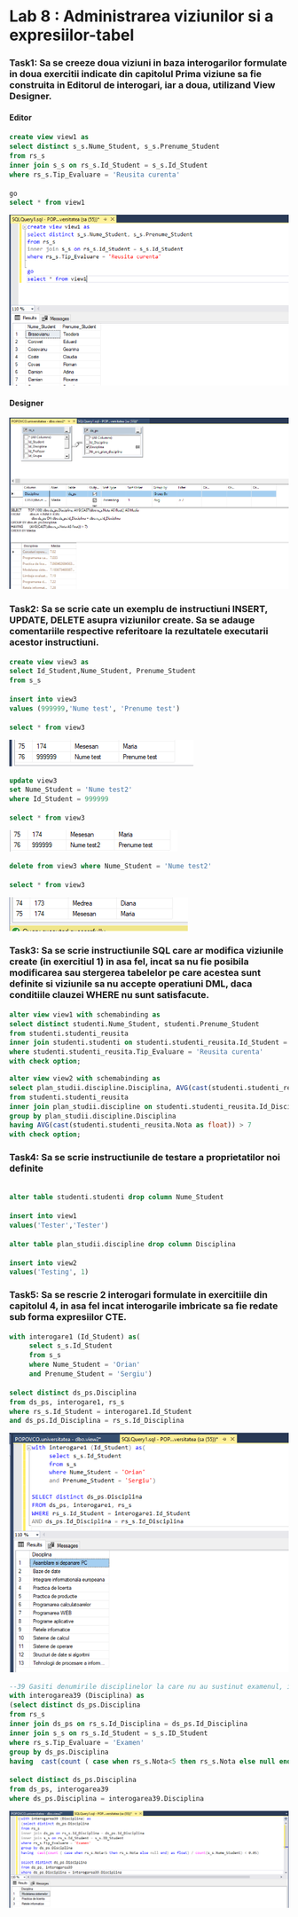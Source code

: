 # Lab 8 : Administrarea viziunilor si a expresiilor-tabel

### Task1: Sa se creeze doua viziuni in baza interogarilor formulate in doua exercitii indicate din capitolul Prima viziune sa fie construita in Editorul de interogari, iar a doua, utilizand View Designer.

#### Editor
```SQL
create view view1 as
select distinct s_s.Nume_Student, s_s.Prenume_Student
from rs_s
inner join s_s on rs_s.Id_Student = s_s.Id_Student
where rs_s.Tip_Evaluare = 'Reusita curenta'

go
select * from view1
```
![task1.1](task1.1.png)

#### Designer

![task1.2](task1.2.png)

### Task2: Sa se scrie cate un exemplu de instructiuni INSERT, UPDATE, DELETE asupra viziunilor create. Sa se adauge comentariile respective referitoare la rezultatele executarii acestor instructiuni.

```SQL
create view view3 as
select Id_Student,Nume_Student, Prenume_Student
from s_s

insert into view3
values (999999,'Nume test', 'Prenume test')

select * from view3 
```
![task2.1](task2.1.png)
```SQL
update view3
set Nume_Student = 'Nume test2'
where Id_Student = 999999

select * from view3 
```
![task2.2](task2.2.png)
```SQL
delete from view3 where Nume_Student = 'Nume test2'

select * from view3 
```
![task2.3](task2.3.png)

### Task3: Sa se scrie instructiunile SQL care ar modifica viziunile create (in exercitiul 1) in asa fel, incat sa nu fie posibila modificarea sau stergerea tabelelor pe care acestea sunt definite si viziunile sa nu accepte operatiuni DML, daca conditiile clauzei WHERE nu sunt satisfacute.

```SQL
alter view view1 with schemabinding as
select distinct studenti.Nume_Student, studenti.Prenume_Student
from studenti.studenti_reusita
inner join studenti.studenti on studenti.studenti_reusita.Id_Student = studenti.studenti.Id_Student
where studenti.studenti_reusita.Tip_Evaluare = 'Reusita curenta'
with check option;
```

```SQL
alter view view2 with schemabinding as
select plan_studii.discipline.Disciplina, AVG(cast(studenti.studenti_reusita.Nota as float)) as Media
from studenti.studenti_reusita
inner join plan_studii.discipline on studenti.studenti_reusita.Id_Disciplina = plan_studii.discipline.Id_Disciplina
group by plan_studii.discipline.Disciplina
having AVG(cast(studenti.studenti_reusita.Nota as float)) > 7
with check option;
```

### Task4: Sa se scrie instructiunile de testare a proprietatilor noi definite

```SQL

alter table studenti.studenti drop column Nume_Student

insert into view1
values('Tester','Tester')

alter table plan_studii.discipline drop column Disciplina

insert into view2
values('Testing', 1)
```

### Task5: Sa se rescrie 2 interogari formulate in exercitiile din capitolul 4, in asa fel incat interogarile imbricate sa fie redate sub forma expresiilor CTE.

```SQL
with interogare1 (Id_Student) as(
	 select s_s.Id_Student
     from s_s
     where Nume_Student = 'Orian'
     and Prenume_Student = 'Sergiu')

select distinct ds_ps.Disciplina
from ds_ps, interogare1, rs_s
where rs_s.Id_Student = interogare1.Id_Student
and ds_ps.Id_Disciplina = rs_s.Id_Disciplina
```
![task5.1](task5.1.png)

```SQL
--39 Gasiti denumirile disciplinelor la care nu au sustinut examenul, in medie, peste 5% de studenti.
with interogarea39 (Disciplina) as
(select distinct ds_ps.Disciplina
from rs_s
inner join ds_ps on rs_s.Id_Disciplina = ds_ps.Id_Disciplina
inner join s_s on rs_s.Id_Student = s_s.ID_Student
where rs_s.Tip_Evaluare = 'Examen'
group by ds_ps.Disciplina 
having  cast(count ( case when rs_s.Nota<5 then rs_s.Nota else null end) as float) / count(s_s.Nume_Student) < 0.05)

select distinct ds_ps.Disciplina
from ds_ps, interogarea39
where ds_ps.Disciplina = interogarea39.Disciplina
```
![task5.2](task5.2.png)
